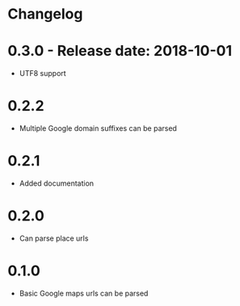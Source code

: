 # Changelog

# 0.3.0 - Release date: 2018-10-01
* UTF8 support



# 0.2.2
* Multiple Google domain suffixes can be parsed


# 0.2.1
* Added documentation


# 0.2.0
* Can parse place urls


# 0.1.0
* Basic Google maps urls can be parsed

